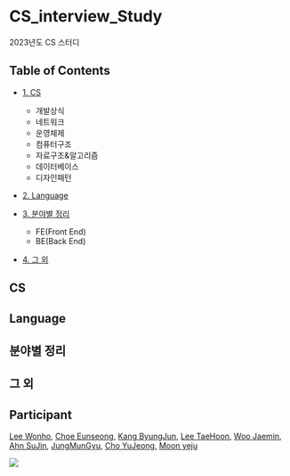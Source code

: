 # CS_interview_Study
2023년도 CS 스터디

## Table of Contents
- <a href="#cs">1. CS</a>
  - 개발상식
  - 네트워크
  - 운영체제
  - 컴퓨터구조
  - 자료구조&알고리즘
  - 데이터베이스
  - 디자인패턴

- <a href="#language">2. Language</a>

- <a href="#field">3. 분야별 정리</a>
  - FE(Front End)
  - BE(Back End)

- <a href="#others">4. 그 외</a>

## CS

## Language

## 분야별 정리

## 그 외

## Participant
[Lee Wonho](https://github.com/asuan99), 
[Choe Eunseong](https://github.com/ches0703), 
[Kang ByungJun](https://github.com/bangdori), 
[Lee TaeHoon](https://github.com/Tentennball), 
[Woo Jaemin](https://github.com/WooJJam), 
[Ahn SuJin](https://github.com/ssuzyn), 
[JungMunGyu](https://github.com/JungMunGyu), 
[Cho YuJeong](https://github.com/hiyoojeong), 
[Moon yeju](https://github.com/moonyeju)

<a href="https://github.com/asuan99/CS_interview_Study/graphs/contributors">
  <img src="https://contrib.rocks/image?repo=asuan99/CS_interview_Study" />
</a>


